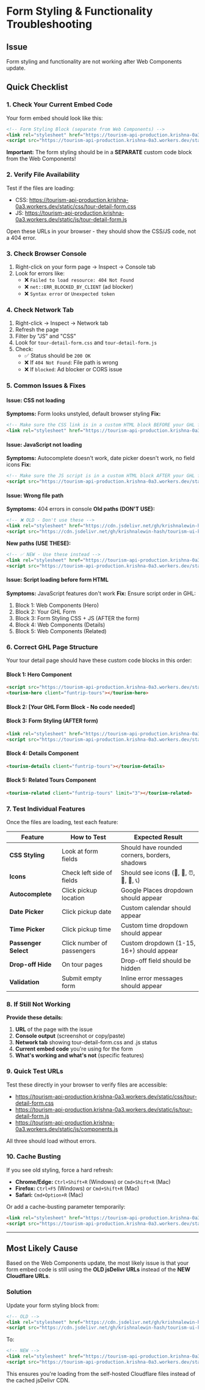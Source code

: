 # Form Styling & Functionality Troubleshooting

## Issue
Form styling and functionality are not working after Web Components update.

## Quick Checklist

### 1. Check Your Current Embed Code
Your form embed should look like this:

```html
<!-- Form Styling Block (separate from Web Components) -->
<link rel="stylesheet" href="https://tourism-api-production.krishna-0a3.workers.dev/static/css/tour-detail-form.css">
<script src="https://tourism-api-production.krishna-0a3.workers.dev/static/js/tour-detail-form.js"></script>
```

**Important:** The form styling should be in a **SEPARATE** custom code block from the Web Components!

### 2. Verify File Availability
Test if the files are loading:
- CSS: https://tourism-api-production.krishna-0a3.workers.dev/static/css/tour-detail-form.css
- JS: https://tourism-api-production.krishna-0a3.workers.dev/static/js/tour-detail-form.js

Open these URLs in your browser - they should show the CSS/JS code, not a 404 error.

### 3. Check Browser Console
1. Right-click on your form page → Inspect → Console tab
2. Look for errors like:
   - ❌ `Failed to load resource: 404 Not Found`
   - ❌ `net::ERR_BLOCKED_BY_CLIENT` (ad blocker)
   - ❌ `Syntax error` or `Unexpected token`

### 4. Check Network Tab
1. Right-click → Inspect → Network tab
2. Refresh the page
3. Filter by "JS" and "CSS"
4. Look for `tour-detail-form.css` and `tour-detail-form.js`
5. Check:
   - ✅ Status should be `200 OK`
   - ❌ If `404 Not Found`: File path is wrong
   - ❌ If `blocked`: Ad blocker or CORS issue

### 5. Common Issues & Fixes

#### Issue: CSS not loading
**Symptoms:** Form looks unstyled, default browser styling
**Fix:**
```html
<!-- Make sure the CSS link is in a custom HTML block BEFORE your GHL form -->
<link rel="stylesheet" href="https://tourism-api-production.krishna-0a3.workers.dev/static/css/tour-detail-form.css">
```

#### Issue: JavaScript not loading
**Symptoms:** Autocomplete doesn't work, date picker doesn't work, no field icons
**Fix:**
```html
<!-- Make sure the JS script is in a custom HTML block AFTER your GHL form -->
<script src="https://tourism-api-production.krishna-0a3.workers.dev/static/js/tour-detail-form.js"></script>
```

#### Issue: Wrong file path
**Symptoms:** 404 errors in console
**Old paths (DON'T USE):**
```html
<!-- ❌ OLD - Don't use these -->
<link rel="stylesheet" href="https://cdn.jsdelivr.net/gh/krishnalewin-hash/tourism-ui-kit@5c191d1/src/tour-detail-form/css/tour-detail-form.css">
<script src="https://cdn.jsdelivr.net/gh/krishnalewin-hash/tourism-ui-kit@5c191d1/src/tour-detail-form/js/tour-detail-form.js"></script>
```

**New paths (USE THESE):**
```html
<!-- ✅ NEW - Use these instead -->
<link rel="stylesheet" href="https://tourism-api-production.krishna-0a3.workers.dev/static/css/tour-detail-form.css">
<script src="https://tourism-api-production.krishna-0a3.workers.dev/static/js/tour-detail-form.js"></script>
```

#### Issue: Script loading before form HTML
**Symptoms:** JavaScript features don't work
**Fix:** Ensure script order in GHL:
1. Block 1: Web Components (Hero)
2. Block 2: Your GHL Form
3. Block 3: Form Styling CSS + JS (AFTER the form)
4. Block 4: Web Components (Details)
5. Block 5: Web Components (Related)

### 6. Correct GHL Page Structure

Your tour detail page should have these custom code blocks in this order:

#### Block 1: Hero Component
```html
<script src="https://tourism-api-production.krishna-0a3.workers.dev/static/js/components.js"></script>
<tourism-hero client="funtrip-tours"></tourism-hero>
```

#### Block 2: [Your GHL Form Block - No code needed]

#### Block 3: Form Styling (AFTER form)
```html
<link rel="stylesheet" href="https://tourism-api-production.krishna-0a3.workers.dev/static/css/tour-detail-form.css">
<script src="https://tourism-api-production.krishna-0a3.workers.dev/static/js/tour-detail-form.js"></script>
```

#### Block 4: Details Component
```html
<tourism-details client="funtrip-tours"></tourism-details>
```

#### Block 5: Related Tours Component
```html
<tourism-related client="funtrip-tours" limit="3"></tourism-related>
```

### 7. Test Individual Features

Once the files are loading, test each feature:

| Feature | How to Test | Expected Result |
|---------|------------|-----------------|
| **CSS Styling** | Look at form fields | Should have rounded corners, borders, shadows |
| **Icons** | Check left side of fields | Should see icons (📍, 📅, ⏰, 👤, 📧, 📞) |
| **Autocomplete** | Click pickup location | Google Places dropdown should appear |
| **Date Picker** | Click pickup date | Custom calendar should appear |
| **Time Picker** | Click pickup time | Custom time dropdown should appear |
| **Passenger Select** | Click number of passengers | Custom dropdown (1-15, 16+) should appear |
| **Drop-off Hide** | On tour pages | Drop-off field should be hidden |
| **Validation** | Submit empty form | Inline error messages should appear |

### 8. If Still Not Working

**Provide these details:**
1. **URL** of the page with the issue
2. **Console output** (screenshot or copy/paste)
3. **Network tab** showing tour-detail-form.css and .js status
4. **Current embed code** you're using for the form
5. **What's working and what's not** (specific features)

### 9. Quick Test URLs
Test these directly in your browser to verify files are accessible:
- https://tourism-api-production.krishna-0a3.workers.dev/static/css/tour-detail-form.css
- https://tourism-api-production.krishna-0a3.workers.dev/static/js/tour-detail-form.js
- https://tourism-api-production.krishna-0a3.workers.dev/static/js/components.js

All three should load without errors.

### 10. Cache Busting
If you see old styling, force a hard refresh:
- **Chrome/Edge:** `Ctrl+Shift+R` (Windows) or `Cmd+Shift+R` (Mac)
- **Firefox:** `Ctrl+F5` (Windows) or `Cmd+Shift+R` (Mac)
- **Safari:** `Cmd+Option+R` (Mac)

Or add a cache-busting parameter temporarily:
```html
<link rel="stylesheet" href="https://tourism-api-production.krishna-0a3.workers.dev/static/css/tour-detail-form.css?v=2">
<script src="https://tourism-api-production.krishna-0a3.workers.dev/static/js/tour-detail-form.js?v=2"></script>
```

---

## Most Likely Cause
Based on the Web Components update, the most likely issue is that your form embed code is still using the **OLD jsDelivr URLs** instead of the **NEW Cloudflare URLs**.

### Solution
Update your form styling block from:
```html
<!-- OLD -->
<link rel="stylesheet" href="https://cdn.jsdelivr.net/gh/krishnalewin-hash/tourism-ui-kit@XXXXX/src/tour-detail-form/css/tour-detail-form.css">
<script src="https://cdn.jsdelivr.net/gh/krishnalewin-hash/tourism-ui-kit@XXXXX/src/tour-detail-form/js/tour-detail-form.js"></script>
```

To:
```html
<!-- NEW -->
<link rel="stylesheet" href="https://tourism-api-production.krishna-0a3.workers.dev/static/css/tour-detail-form.css">
<script src="https://tourism-api-production.krishna-0a3.workers.dev/static/js/tour-detail-form.js"></script>
```

This ensures you're loading from the self-hosted Cloudflare files instead of the cached jsDelivr CDN.

